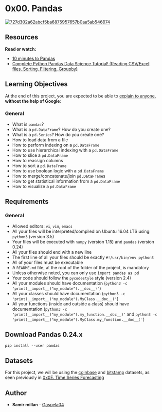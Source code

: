 <h1 class="gap">0x00. Pandas</h1>

<div class="gap" id="project-description">
  <p><a href="https://ibb.co/tq6S15B"><img src="https://i.ibb.co/Stg2ZpN/727d302a62abcf5ba6875957657b0aa5ab546974.gif" alt="727d302a62abcf5ba6875957657b0aa5ab546974" border="0"></a></p>

<h2>Resources</h2>

<p><strong>Read or watch:</strong></p>

<ul>
<li><a href="/rltoken/FUGsIp_NZNEODITmkv2Sog" title="10 minutes to Pandas" target="_blank">10 minutes to Pandas</a></li>
<li><a href="/rltoken/CX5fFWhH_Tf5LYEnM7gbBQ" title="Complete Python Pandas Data Science Tutorial! (Reading CSV/Excel files, Sorting, Filtering, Groupby)" target="_blank">Complete Python Pandas Data Science Tutorial! (Reading CSV/Excel files, Sorting, Filtering, Groupby)</a></li>
</ul>

<h2>Learning Objectives</h2>

<p>At the end of this project, you are expected to be able to <a href="/rltoken/65LBg59o8_y9yFiZryOidQ" title="explain to anyone" target="_blank">explain to anyone</a>, <strong>without the help of Google</strong>:</p>

<h3>General</h3>

<ul>
<li>What is <code>pandas</code>?</li>
<li>What is a <code>pd.DataFrame</code>? How do you create one?</li>
<li>What is a <code>pd.Series</code>? How do you create one?</li>
<li>How to load data from a file</li>
<li>How to perform indexing on a <code>pd.DataFrame</code></li>
<li>How to use hierarchical indexing with a <code>pd.DataFrame</code></li>
<li>How to slice a <code>pd.DataFrame</code></li>
<li>How to reassign columns</li>
<li>How to sort a <code>pd.DataFrame</code></li>
<li>How to use boolean logic with a <code>pd.DataFrame</code></li>
<li>How to merge/concatenate/join <code>pd.DataFrame</code>s</li>
<li>How to get statistical information from a <code>pd.DataFrame</code></li>
<li>How to visualize a <code>pd.DataFrame</code></li>
</ul>

<h2>Requirements</h2>

<h3>General</h3>

<ul>
<li>Allowed editors: <code>vi</code>, <code>vim</code>, <code>emacs</code></li>
<li>All your files will be interpreted/compiled on Ubuntu 16.04 LTS using <code>python3</code> (version 3.5)</li>
<li>Your files will be executed with <code>numpy</code> (version 1.15) and <code>pandas</code> (version 0.24)</li>
<li>All your files should end with a new line</li>
<li>The first line of all your files should be exactly <code>#!/usr/bin/env python3</code></li>
<li>All of your files must be executable</li>
<li>A <code>README.md</code> file, at the root of the folder of the project, is mandatory</li>
<li>Unless otherwise noted, you can only use <code>import pandas as pd</code></li>
<li>Your code should follow the <code>pycodestyle</code> style (version 2.4)</li>
<li>All your modules should have documentation (<code>python3 -c 'print(__import__("my_module").__doc__)'</code>)</li>
<li>All your classes should have documentation (<code>python3 -c 'print(__import__("my_module").MyClass.__doc__)'</code>)</li>
<li>All your functions (inside and outside a class) should have documentation (<code>python3 -c 'print(__import__("my_module").my_function.__doc__)'</code> and <code>python3 -c 'print(__import__("my_module").MyClass.my_function.__doc__)'</code>)</li>
</ul>

<h2>Download Pandas 0.24.x</h2>

<pre><code>pip install --user pandas
</code></pre>

<h2>Datasets</h2>

<p>For this project, we will be using the <a href="/rltoken/sHhO6vV0SMvlZgp9ol9EZw" title="coinbase" target="_blank">coinbase</a> and <a href="/rltoken/Lp3j65_o9UW6OoEQTScNzA" title="bitstamp" target="_blank">bitstamp</a> datasets, as seen previously in <a href="/rltoken/F3p6aIUM2SM9khIMs6rpXQ" title="0x0E. Time Series Forecasting" target="_blank">0x0E. Time Series Forecasting</a></p>

</div>

## Author
* **Samir millan** - [Gaspela04](https://github.com/Gaspela04)